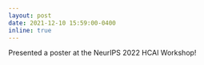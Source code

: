 ```yaml
---
layout: post
date: 2021-12-10 15:59:00-0400
inline: true
---
```


Presented a poster at the NeurIPS 2022 HCAI Workshop!
